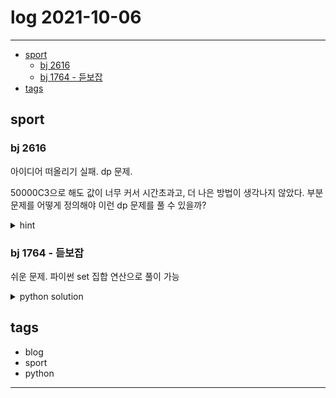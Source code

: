 # log 2021-10-06

--------------------------

- [sport](#sport)
  - [bj 2616](#bj-2616)
  - [bj 1764 - 듣보잡](#bj-1764---듣보잡)
- [tags](#tags)


## sport

### bj 2616

아이디어 떠올리기 실패.
dp 문제.

50000C3으로 해도 값이 너무 커서 시간초과고, 더 나은 방법이 생각나지 않았다.
부분 문제를 어떻게 정의해야 이런 dp 문제를 풀 수 있을까?

<details><summary markdown="span">hint</summary>

해설 참조: https://comyoung.tistory.com/184

대수를 제한하고, 고려한 위치를 제한하면, 굉장히 쉬운 문제가 된다 (그냥 최대 부분합 문제).
이것을, 고려하는 위치를 늘려가면서, 그리고 대수를 늘려가면서 테이블을 채우면 답을 찾을 수 있다.

부분 구조: `dp[i][j] = i번째 버스가 j번째 객차까지 고려했을 때 최대 운송 승객 수`

그럼 이 부분 구조를 어떻게 구현하는가? `dp[i][j]`는 다음의 값 중 하나이다.
1. 이전 위치에서 소형 기관차를 추가하지 않은 경우: `dp[i][j-1]`이 답이 된다.
2. 이전 위치에서 소형 기관차를 추가한 경우: 소형 기관차의 객차수 m에 대해 `dp[i-1][j-m]+(j-m 칸에 소형 기관차를 추가하여 얻는 값)`이 답이 됨.

그런데, 그렇게 구현해도 틀렸는데, 정답 코드와 비교해 보니 j들을 계산할 때, 소형 기관차들이 겹칠 수 없도록 시작 위치를 조정해야 하는 것 같다.

부분합 인덱스 계산하는 부분이 헷갈림. 연습 필요.

</details>

### bj 1764 - 듣보잡

쉬운 문제. 파이썬 set 집합 연산으로 풀이 가능

<details><summary markdown="span">python solution</summary>

```python

def solve():
    N,M = ria()
    aset = set()
    bset = set()
    for i in range(N):
        aset.add(rsa()[0])
    
    # print(aset)

    for i in range(M):
        try:
            bset.add(rsa()[0])
        except:
            pass

    # print(aset.intersection(bset))
    names = aset.intersection(bset)
    ans = sorted(list(names))
    print(len(ans))
    for i,v in enumerate(ans):
        print(v)
    pass
  
```

</details>

## tags
- blog
- sport
- python

--------------------------

